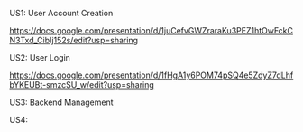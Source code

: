 US1: User Account Creation

https://docs.google.com/presentation/d/1juCefvGWZraraKu3PEZ1htOwFckCN3Txd_CibIj152s/edit?usp=sharing

US2: User Login

https://docs.google.com/presentation/d/1fHgA1y6POM74pSQ4e5ZdyZ7dLhfbYKEUBt-smzcSU_w/edit?usp=sharing

US3: Backend Management

US4:
